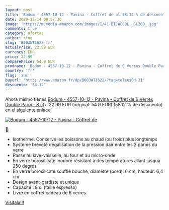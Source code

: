 ```yaml
---
layout: post
title: 'Bodum - 4557-10-12 - Pavina - Coffret de al 58.12 % de descuento'
date: 2020-12-14 00:57:30
image: 'https://m.media-amazon.com/images/I/41-BTJWECQL._SL200_.jpg'
comments: true
category: ofertas
author: ring
slug: 'B003WT1622-fr'
actualPrice: 22.99 EUR
currency: EUR
price: 22.99
comparePrice: 54.9 EUR
prodname: 'Bodum - 4557-10-12 - Pavina - Coffret de 6 Verres Double Paroi - 8 cl'
country: 'fr'
flag: '🇫🇷'
buyurl: 'https://www.amazon.fr/dp/B003WT1622/?tag=tolees0d-21'
descuento: '58.12'
---
```


Ahora mismo tienes [Bodum - 4557-10-12 - Pavina - Coffret de 6 Verres Double Paroi - 8 cl](https://www.amazon.fr/dp/B003WT1622/?tag=tolees0d-21) a 22.99 EUR (original: 54.9 EUR) (58.12 %  de descuento) en el siguiente enlace!

[![Bodum - 4557-10-12 - Pavina - Coffret de](https://m.media-amazon.com/images/I/41-BTJWECQL._SL200_.jpg)](https://www.amazon.fr/dp/B003WT1622/?tag=tolees0d-21)

🔎:

- Isotherme. Conserve les boissons au chaud (ou froid) plus longtemps
- Système bréveté dégalisation de la pression dair entre les 2 parois du verre
- Passe au lave-vaisselle, au four et au micro-onde
- En verre borosilicate inodore résistant à des températures allant jusquà 250 degrés
- En verre borosilicate soufflé bouche, diamètre (bord): 6 cm, hauteur: 6,4 cm
- Design avant-gardiste et unique
- Capacité : 8 cl (taille espresso)
- Livré en coffret cadeau de 6 verres

[Visítala!!!](https://www.amazon.fr/dp/B003WT1622/?tag=tolees0d-21)
